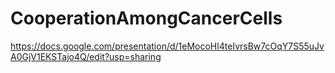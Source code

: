# CooperationAmongCancerCells
https://docs.google.com/presentation/d/1eMocoHl4teIvrsBw7cOqY7S55uJvA0GjV1EKSTajo4Q/edit?usp=sharing
